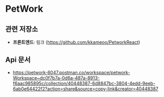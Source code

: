 # PetWork

## 

## 관련 저장소
- **프론트엔드**: 링크 (https://github.com/kkameoo/PetworkReact)

## Api 문서
- https://petwork-6047.postman.co/workspace/petwork-Workspace~dc0f7b7a-0d6a-487a-8913-f6aac985895c/collection/40448387-6d8847bc-3804-4edd-9eeb-6ab0e64422f2?action=share&source=copy-link&creator=40448387
